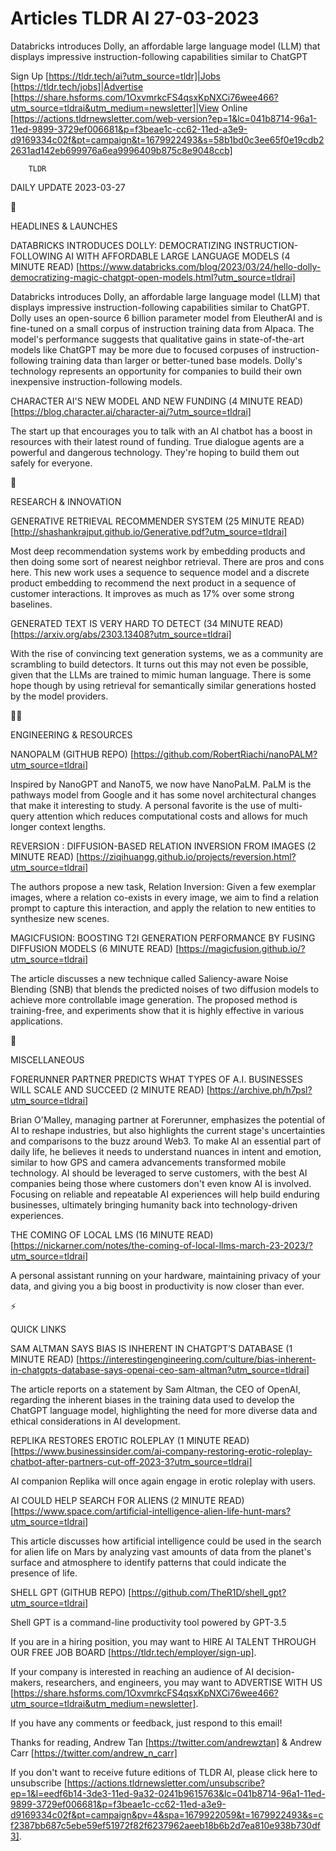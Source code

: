 # Articles TLDR AI 27-03-2023

Databricks introduces Dolly, an affordable large language model (LLM)
that displays impressive instruction-following capabilities similar to
ChatGPT  

Sign Up [https://tldr.tech/ai?utm_source=tldr]|Jobs
[https://tldr.tech/jobs]|Advertise
[https://share.hsforms.com/1OxvmrkcFS4qsxKpNXCi76wee466?utm_source=tldrai&utm_medium=newsletter]|View
Online
[https://actions.tldrnewsletter.com/web-version?ep=1&lc=041b8714-96a1-11ed-9899-3729ef006681&p=f3beae1c-cc62-11ed-a3e9-d9169334c02f&pt=campaign&t=1679922493&s=58b1bd0c3ee65f0e19cdb22631ad142eb699976a6ea9996409b875c8e9048ccb]


		TLDR 

DAILY UPDATE 2023-03-27

🚀 

HEADLINES & LAUNCHES

DATABRICKS INTRODUCES DOLLY: DEMOCRATIZING INSTRUCTION-FOLLOWING AI
WITH AFFORDABLE LARGE LANGUAGE MODELS (4 MINUTE READ)
[https://www.databricks.com/blog/2023/03/24/hello-dolly-democratizing-magic-chatgpt-open-models.html?utm_source=tldrai]


Databricks introduces Dolly, an affordable large language model (LLM)
that displays impressive instruction-following capabilities similar to
ChatGPT. Dolly uses an open-source 6 billion parameter model from
EleutherAI and is fine-tuned on a small corpus of instruction training
data from Alpaca. The model's performance suggests that qualitative
gains in state-of-the-art models like ChatGPT may be more due to
focused corpuses of instruction-following training data than larger or
better-tuned base models. Dolly's technology represents an opportunity
for companies to build their own inexpensive instruction-following
models. 

CHARACTER AI'S NEW MODEL AND NEW FUNDING (4 MINUTE READ)
[https://blog.character.ai/character-ai/?utm_source=tldrai] 

The start up that encourages you to talk with an AI chatbot has a
boost in resources with their latest round of funding. True dialogue
agents are a powerful and dangerous technology. They're hoping to
build them out safely for everyone. 

🧠 

RESEARCH & INNOVATION

GENERATIVE RETRIEVAL RECOMMENDER SYSTEM (25 MINUTE READ)
[http://shashankrajput.github.io/Generative.pdf?utm_source=tldrai] 

Most deep recommendation systems work by embedding products and then
doing some sort of nearest neighbor retrieval. There are pros and cons
here. This new work uses a sequence to sequence model and a discrete
product embedding to recommend the next product in a sequence of
customer interactions. It improves as much as 17% over some strong
baselines. 

GENERATED TEXT IS VERY HARD TO DETECT (34 MINUTE READ)
[https://arxiv.org/abs/2303.13408?utm_source=tldrai] 

With the rise of convincing text generation systems, we as a community
are scrambling to build detectors. It turns out this may not even be
possible, given that the LLMs are trained to mimic human language.
There is some hope though by using retrieval for semantically similar
generations hosted by the model providers. 

🧑‍💻 

ENGINEERING & RESOURCES

NANOPALM (GITHUB REPO)
[https://github.com/RobertRiachi/nanoPALM?utm_source=tldrai] 

Inspired by NanoGPT and NanoT5, we now have NanoPaLM. PaLM is the
pathways model from Google and it has some novel architectural changes
that make it interesting to study. A personal favorite is the use of
multi-query attention which reduces computational costs and allows for
much longer context lengths. 

REVERSION : DIFFUSION-BASED RELATION INVERSION FROM IMAGES (2 MINUTE
READ)
[https://ziqihuangg.github.io/projects/reversion.html?utm_source=tldrai]


The authors propose a new task, Relation Inversion: Given a few
exemplar images, where a relation co-exists in every image, we aim to
find a relation prompt to capture this interaction, and apply the
relation to new entities to synthesize new scenes. 

MAGICFUSION: BOOSTING T2I GENERATION PERFORMANCE BY FUSING DIFFUSION
MODELS (6 MINUTE READ)
[https://magicfusion.github.io/?utm_source=tldrai] 

The article discusses a new technique called Saliency-aware Noise
Blending (SNB) that blends the predicted noises of two diffusion
models to achieve more controllable image generation. The proposed
method is training-free, and experiments show that it is highly
effective in various applications. 

🎁 

MISCELLANEOUS

FORERUNNER PARTNER PREDICTS WHAT TYPES OF A.I. BUSINESSES WILL SCALE
AND SUCCEED (2 MINUTE READ)
[https://archive.ph/h7psl?utm_source=tldrai] 

Brian O'Malley, managing partner at Forerunner, emphasizes the
potential of AI to reshape industries, but also highlights the current
stage's uncertainties and comparisons to the buzz around Web3. To make
AI an essential part of daily life, he believes it needs to understand
nuances in intent and emotion, similar to how GPS and camera
advancements transformed mobile technology. AI should be leveraged to
serve customers, with the best AI companies being those where
customers don't even know AI is involved. Focusing on reliable and
repeatable AI experiences will help build enduring businesses,
ultimately bringing humanity back into technology-driven experiences. 

THE COMING OF LOCAL LMS (16 MINUTE READ)
[https://nickarner.com/notes/the-coming-of-local-llms-march-23-2023/?utm_source=tldrai]


A personal assistant running on your hardware, maintaining privacy of
your data, and giving you a big boost in productivity is now closer
than ever. 

⚡ 

QUICK LINKS

SAM ALTMAN SAYS BIAS IS INHERENT IN CHATGPT’S DATABASE (1 MINUTE
READ)
[https://interestingengineering.com/culture/bias-inherent-in-chatgpts-database-says-openai-ceo-sam-altman?utm_source=tldrai]


The article reports on a statement by Sam Altman, the CEO of OpenAI,
regarding the inherent biases in the training data used to develop the
ChatGPT language model, highlighting the need for more diverse data
and ethical considerations in AI development. 

REPLIKA RESTORES EROTIC ROLEPLAY (1 MINUTE READ)
[https://www.businessinsider.com/ai-company-restoring-erotic-roleplay-chatbot-after-partners-cut-off-2023-3?utm_source=tldrai]


AI companion Replika will once again engage in erotic roleplay with
users. 

AI COULD HELP SEARCH FOR ALIENS (2 MINUTE READ)
[https://www.space.com/artificial-intelligence-alien-life-hunt-mars?utm_source=tldrai]


This article discusses how artificial intelligence could be used in
the search for alien life on Mars by analyzing vast amounts of data
from the planet's surface and atmosphere to identify patterns that
could indicate the presence of life. 

SHELL GPT (GITHUB REPO)
[https://github.com/TheR1D/shell_gpt?utm_source=tldrai] 

Shell GPT is a command-line productivity tool powered by GPT-3.5 

If you are in a hiring position, you may want to HIRE AI TALENT
THROUGH OUR FREE JOB BOARD [https://tldr.tech/employer/sign-up]. 

If your company is interested in reaching an audience of AI
decision-makers, researchers, and engineers, you may want to ADVERTISE
WITH US
[https://share.hsforms.com/1OxvmrkcFS4qsxKpNXCi76wee466?utm_source=tldrai&utm_medium=newsletter].


If you have any comments or feedback, just respond to this email! 

Thanks for reading, 
Andrew Tan [https://twitter.com/andrewztan] & Andrew Carr
[https://twitter.com/andrew_n_carr] 

If you don't want to receive future editions of TLDR AI, please click
here to unsubscribe
[https://actions.tldrnewsletter.com/unsubscribe?ep=1&l=eedf6b14-3de3-11ed-9a32-0241b9615763&lc=041b8714-96a1-11ed-9899-3729ef006681&p=f3beae1c-cc62-11ed-a3e9-d9169334c02f&pt=campaign&pv=4&spa=1679922059&t=1679922493&s=cf2387bb687c5ebe59ef51972f82f6237962aeeb18b6b2d7ea810e938b730df3].


 